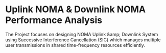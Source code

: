# Uplink NOMA & Downlink NOMA Performance Analysis
The Project focuses on designing NOMA Uplink \&amp; Downlink System using Successive Interference Cancellation (SIC) which manages multiple user transmissions in shared time-frequency resources efficiently.
